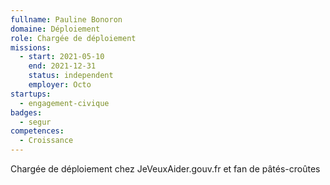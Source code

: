 ```yaml
---
fullname: Pauline Bonoron
domaine: Déploiement
role: Chargée de déploiement
missions:
  - start: 2021-05-10
    end: 2021-12-31
    status: independent
    employer: Octo
startups:
  - engagement-civique
badges:
  - segur
competences:
  - Croissance
---
```

Chargée de déploiement chez JeVeuxAider.gouv.fr et fan de pâtés-croûtes